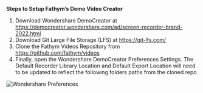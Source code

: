**Steps to Setup Fathym’s Demo Video Creator**
1.	Download Wondershare DemoCreator at https://democreator.wondershare.com/ad/screen-recorder-brand-2022.html
2.	Download Git Large File Storage (LFS) at https://git-lfs.com/
3.	Clone the Fathym Videos Repository from https://github.com/fathym/videos
4.	Finally, open the Wondershare DemoCreator Preferences Settings. The Default Recorder Library Location and Default Export Location will need to be updated to reflect the following folders paths from the cloned repo

![Wondershare Preferences](https://github.com/fathym/videos/assets/55766355/9cf7dbb7-0dc0-422b-8ec4-cc7e39c0351e)

